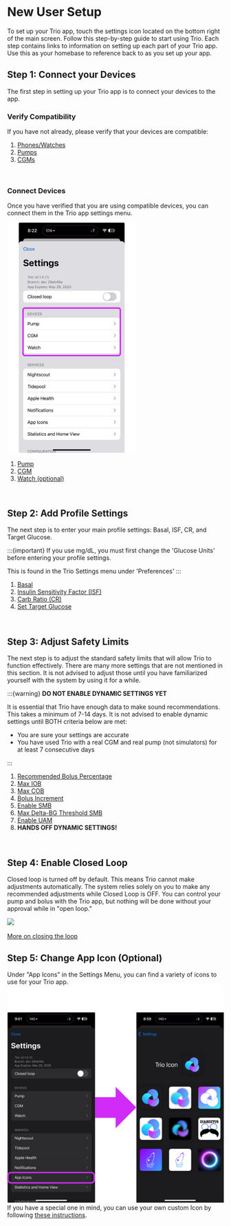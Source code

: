 # New User Setup
To set up your Trio app, touch the settings icon located on the bottom right of the main screen. Follow this step-by-step guide to start using Trio. Each step contains links to information on setting up each part of your Trio app. Use this as your homebase to reference back to as you set up your app.
<br>

## Step 1: Connect your Devices
The first step in setting up your Trio app is to connect your devices to the app. 

### Verify Compatibility
If you have not already, please verify that your devices are compatible:

 1. [Phones/Watches](./Getting-Started/iphone.md)
 2. [Pumps](./Getting-Started/pump.md)
 3. [CGMs](./settings/devices/cgm.md)
<br>

### Connect Devices
Once you have verified that you are using compatible devices, you can connect them in the Trio app settings menu.

<img src="img/DeviceMenu.png" width="300px">

 1. [Pump](./Configuration/Devices.md#pump)
 2. [CGM](./Configuration/Devices.md#cgm)
 3. [Watch (optional)](./Configuration/Devices.md#watch)
<br>

## Step 2: Add Profile Settings
The next step is to enter your main profile settings: Basal, ISF, CR, and Target Glucose.

:::{important}
If you use mg/dL, you must first change the 'Glucose Units' before entering your profile settings.

This is found in the Trio Settings menu under 'Preferences'
:::

 1. [Basal](./settings/configuration/basalprofile.md)
 2. [Insulin Sensitivity Factor (ISF)](./settings/configuration/insulinsensitivites.md)
 3. [Carb Ratio (CR)](./settings/configuration/carbratios.md)
 4. [Set Target Glucose](./settings/configuration/targetglucose.md)
<br>

## Step 3: Adjust Safety Limits
The next step is to adjust the standard safety limits that will allow Trio to function effectively. There are many more settings that are not mentioned in this section. It is not advised to adjust those until you have familiarized yourself with the system by using it for a while.

:::{warning}
<b>DO NOT ENABLE DYNAMIC SETTINGS YET</b>

It is essential that Trio have enough data to make sound recommendations. This takes a minimum of 7-14 days. It is not advised to enable dynamic settings until BOTH criteria below are met:

 - You are sure your settings are accurate
 - You have used Trio with a real CGM and real pump (not simulators) for at least 7 consecutive days

:::

 1. [Recommended Bolus Percentage](./settings/configuration/preferences/trio.md#recommended-bolus-percentage)
 2. [Max IOB](./settings/configuration/preferences/mainsettings.md#max-iob)
 3. [Max COB](./settings/configuration/preferences/mainsettings.md#max-cob)
 4. [Bolus Increment](./settings/configuration/preferences/smbsettings.md#bolus-increment)
 5. [Enable SMB](./settings/configuration/preferences/smbsettings.md)
 6. [Max Delta-BG Threshold SMB](./settings/configuration/preferences/smbsettings.md#max-delta-bg-threshold-smb)
 7. [Enable UAM](./settings/configuration/preferences/smbsettings.md#enable-uam)
 8. <b>HANDS OFF DYNAMIC SETTINGS!</b>
<br>

## Step 4: Enable Closed Loop

Closed loop is turned off by default. This means Trio cannot make adjustments automatically. The system relies solely on you to make any recommended adjustments while Closed Loop is OFF. You can control your pump and bolus with the Trio app, but nothing will be done without your approval while in "open loop."

<img src="img/Close-Loop-Video.mp4" width="300px">

[More on closing the loop](./Configuration/Configure.md)
<br>

## Step 5: Change App Icon (Optional)
Under "App Icons" in the Settings Menu, you can find a variety of icons to use for your Trio app.
<br>
<img src="img/changeAppIcon.png">
<br>
If you have a special one in mind, you can use your own custom Icon by following [these instructions](./operate/customize.md#add-custom-icon).
